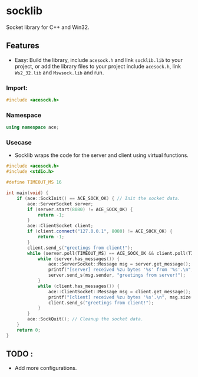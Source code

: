 # socklib
Socket library for C++ and Win32.

## Features
* Easy: Build the library, include `acesock.h` and link `socklib.lib` to your project, or add the library files to your project include `acesock.h`, link `Ws2_32.lib` and `Mswsock.lib` and run.

### Import:
```cpp
#include <acesock.h>
```

### Namespace

```cpp
using namespace ace;
```

### Usecase

* Socklib wraps the code for the server and client using virtual functions.

```cpp
#include <acesock.h>
#include <stdio.h>

#define TIMEOUT_MS 16

int main(void) {
	if (ace::SockInit() == ACE_SOCK_OK) { // Init the socket data.
		ace::ServerSocket server;
		if (server.start(8080) != ACE_SOCK_OK) {
			return -1;
		}
		ace::ClientSocket client;
		if (client.connect("127.0.0.1", 8080) != ACE_SOCK_OK) {
			return -1;
		}
		client.send_s("greetings from client!");
		while (server.poll(TIMEOUT_MS) == ACE_SOCK_OK && client.poll(TIMEOUT_MS) == ACE_SOCK_OK) {
			while (server.has_messages()) {
				ace::ServerSocket::Message msg = server.get_message();
				printf("[server] received %zu bytes '%s' from '%s'.\n", msg.message.size(), (const char *)msg.message.data(), msg.sender.name().c_str());
				server.send_s(msg.sender, "greetings from server!");
			}
			while (client.has_messages()) {
				ace::ClientSocket::Message msg = client.get_message();
				printf("[client] received %zu bytes '%s'.\n", msg.size(), msg.data());
				client.send_s("greetings from client!");
			}
		}
		ace::SockQuit(); // Cleanup the socket data.
	}
	return 0;
}
```

## TODO :
  * Add more configurations.

